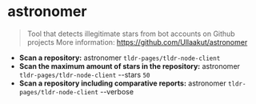 # astronomer
> Tool that detects illegitimate stars from bot accounts on Github projects
> More information: <https://github.com/Ullaakut/astronomer>
- **Scan a repository:**
astronomer `tldr-pages/tldr-node-client`
- **Scan the maximum amount of stars in the repository:**
astronomer `tldr-pages/tldr-node-client` --stars `50`
- **Scan a repository including comparative reports:**
astronomer `tldr-pages/tldr-node-client` --verbose
